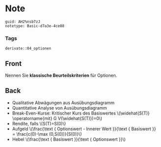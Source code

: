 # Note
```
guid: AH2%nsb7zJ
notetype: Basic-d7a3e-4ce08
```

### Tags
```
derivate::04_optionen
```

## Front
Nennen Sie <b>klassische Beurteilskriterien</b> für Optionen.

## Back
<div>
  <div>
    <ul>
      <li>Qualitative Abwägungen aus Ausübungsdiagramm
      <li>Quantitative Analyse von Ausübungsdiagramm
      <li>Break-Even-Kurse: Kritischer Kurs des Basiswertes
      \(\widehat{S(T)} \operatorname{mit} G V(\widehat{S(T)})=0\)
      <li>Rendite, falls \(S(T)=S(0)\)
      <li>Aufgeld \(\frac{\text { Optionswert - Innerer Wert
      }}{\text { Basiswert }} = \frac{c(0)-\max (0,S(0))}{S(0)}\)
      <li>Hebel \(\frac{\text { Basiswert }}{\text { Optionswert
      }}\)
    </ul>
  </div>
</div>
